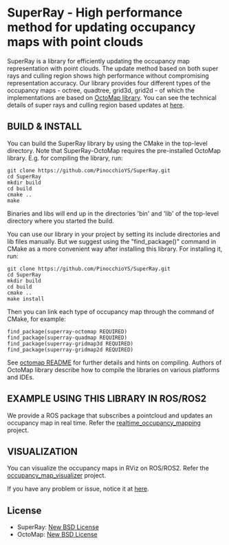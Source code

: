 SuperRay - High performance method for updating occupancy maps with point clouds
================================================================================

SuperRay is a library for efficiently updating the occupancy map representation with point clouds.
The update method based on both super rays and culling region shows high performance without compromising representation accuracy.
Our library provides four different types of the occupancy maps - octree, quadtree, grid3d, grid2d - of which the implementations are based on [OctoMap library](https://github.com/Octomap/octomap).
You can see the technical details of super rays and culling region based updates at [here](http://sgvr.kaist.ac.kr/~yskwon/papers/tro19-superray-cullingregion/).

BUILD & INSTALL
-----
You can build the SuperRay library by using the CMake in the top-level directory.
Note that SuperRay-OctoMap requires the pre-installed OctoMap library.
E.g. for compiling the library, run:

	git clone https://github.com/PinocchioYS/SuperRay.git
	cd SuperRay
	mkdir build
	cd build
	cmake ..
	make

Binaries and libs will end up in the directories 'bin' and 'lib' of the top-level directory where you started the build.

You can use our library in your project by setting its include directories and lib files manually.
But we suggest using the "find_package()" command in CMake as a more convenient way after installing this library.
For installing it, run:

	git clone https://github.com/PinocchioYS/SuperRay.git
	cd SuperRay
	mkdir build
	cd build
	cmake ..
	make install

Then you can link each type of occupancy map through the command of CMake, for example:

    find_package(superray-octomap REQUIRED)
    find_package(superray-quadmap REQUIRED)
    find_package(superray-gridmap3d REQUIRED)
    find_package(superray-gridmap2d REQUIRED)

See [octomap README](octomap/README.md) for further details and hints on compiling.
Authors of OctoMap library describe how to compile the libraries on various platforms and IDEs.

EXAMPLE USING THIS LIBRARY IN ROS/ROS2
--------------------------------
We provide a ROS package that subscribes a pointcloud and updates an occupancy map in real time.
Refer the [realtime_occupancy_mapping](https://github.com/PinocchioYS/realtime_occupancy_mapping) project.

VISUALIZATION
-------------
You can visualize the occupancy maps in RViz on ROS/ROS2.
Refer the [occupancy_map_visualizer](https://github.com/PinocchioYS/occupancy_map_visualizer) project.

If you have any problem or issue, notice it at [here](https://github.com/PinocchioYS/SuperRay/issues).

License
-------
* SuperRay: [New BSD License](LICENSE)
* OctoMap: [New BSD License](octomap/LICENSE.txt)